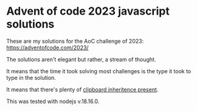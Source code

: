 # Advent of code 2023 javascript solutions

These are my solutions for the AoC challenge of 2023: https://adventofcode.com/2023/

The solutions aren't elegant but rather, a stream of thought.

It means that the time it took solving most challenges is the type it took to type in the solution.

It means that there's plenty of [clipboard inheritence present](http://www.coderenaissance.com/2007/10/avoiding-clipboard-inheritance.html).

This was tested with nodejs v.18.16.0.
